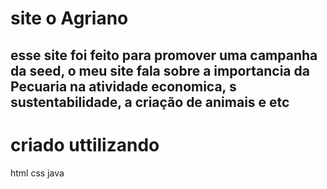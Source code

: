 # site o Agriano # 

## esse site foi feito para promover uma campanha da seed, o meu site fala sobre a importancia da Pecuaria na  atividade economica, s sustentabilidade, a criação de animais e etc ##

# criado uttilizando # 
html 
css
java
